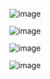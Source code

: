 ![image](https://github.com/MN-987/CinemaVista-movies-react-app/assets/77201700/883434c5-7d30-4c20-b166-ac9272a948a1)


![image](https://github.com/MN-987/CinemaVista-movies-react-app/assets/77201700/49d396c0-c59e-414d-a1df-54c68c0f3f2f)

![image](https://github.com/MN-987/CinemaVista-movies-react-app/assets/77201700/fa0e3213-9edf-440b-9c2e-a238c0d862c2)


![image](https://github.com/MN-987/CinemaVista-movies-react-app/assets/77201700/2004dc33-cde3-4a07-8deb-58c1cf29d8d6)


